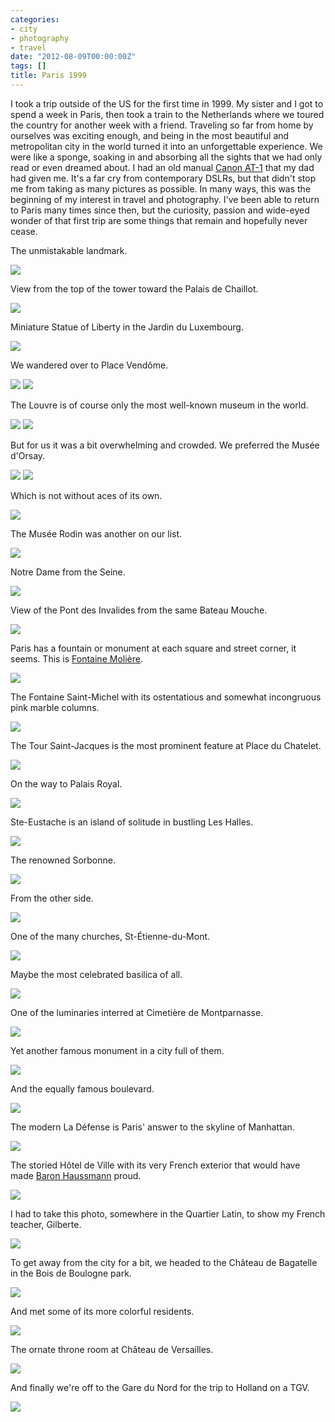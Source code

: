 ```yaml
---
categories:
- city
- photography
- travel
date: "2012-08-09T00:00:00Z"
tags: []
title: Paris 1999
---
```

I took a trip outside of the US for the first time in 1999.  My sister and I got to spend a week in Paris, then took a train to the Netherlands where we toured the country for another week with a friend.  Traveling so far from home by ourselves was exciting enough, and being in the most beautiful and metropolitan city in the world turned it into an unforgettable experience.  We were like a sponge, soaking in and absorbing all the sights that we had only read or even dreamed about.  I had an old manual [Canon AT-1](http://en.wikipedia.org/wiki/Canon_AT-1) that my dad had given me.  It's a far cry from contemporary DSLRs, but that didn't stop me from taking as many pictures as possible.  In many ways, this was the beginning of my interest in travel and photography.  I've been able to return to Paris many times since then, but the curiosity, passion and wide-eyed wonder of that first trip are some things that remain and hopefully never cease.

The unmistakable landmark.

<img src='http://yentran.isamonkey.org/gallery/paris-1999/paristoureiffel99-06-09.jpg' />

View from the top of the tower toward the Palais de Chaillot.

<img src='http://yentran.isamonkey.org/gallery/paris-1999/parisvuedelatour99-06-09.jpg' />

Miniature Statue of Liberty in the Jardin du Luxembourg.

<img src='http://yentran.isamonkey.org/gallery/paris-1999/parisstatuedeliberte99-06-10.jpg' />

We wandered over to Place Vendôme.

<img src='http://yentran.isamonkey.org/gallery/paris-1999/parisplacevendomecolumn99-06-14.jpg' />

<img src='http://yentran.isamonkey.org/gallery/paris-1999/parisritz99-06-15.jpg' />

The Louvre is of course only the most well-known museum in the world.

<img src='http://yentran.isamonkey.org/gallery/paris-1999/parislouvrereclining99-06-12.jpg' />
<img src='http://yentran.isamonkey.org/gallery/paris-1999/parislouvrecourtyard99-06-12.jpg' />

But for us it was a bit overwhelming and crowded.  We preferred the Musée d'Orsay.

<img src='http://yentran.isamonkey.org/gallery/paris-1999/parismuseedorsaylobby99-06-11.jpg' />
<img src='http://yentran.isamonkey.org/gallery/paris-1999/parismuseedorsayclock99-06-11.jpg' />

Which is not without aces of its own.

<img src='http://yentran.isamonkey.org/gallery/paris-1999/parismuseedorsaywhistlersmother99-06-12.jpg' />

The Musée Rodin was another on our list.

<img src='http://yentran.isamonkey.org/gallery/paris-1999/parismuseerodintroishommes99-06-12.jpg' />

Notre Dame from the Seine.

<img src='http://yentran.isamonkey.org/gallery/paris-1999/parisnotredamefrombateaumouche99-06-15.jpg' />

View of the Pont des Invalides from the same Bateau Mouche.

<img src='http://yentran.isamonkey.org/gallery/paris-1999/parisbridge99-06-14.jpg' />

Paris has a fountain or monument at each square and street corner, it seems.  This is [Fontaine Molière](http://en.wikipedia.org/wiki/Fontaine_Moli%C3%A8re).

<img src='http://yentran.isamonkey.org/gallery/paris-1999/parisfoutainemoliere99-06-15.jpg' />

The Fontaine Saint-Michel with its ostentatious and somewhat incongruous pink marble columns.

<img src='http://yentran.isamonkey.org/gallery/paris-1999/parisbatiment99-06-10.jpg' />

The Tour Saint-Jacques is the most prominent feature at Place du Chatelet.

<img src='http://yentran.isamonkey.org/gallery/paris-1999/parischatelet99-06-13.jpg' />

On the way to Palais Royal.

<img src='http://yentran.isamonkey.org/gallery/paris-1999/parisfontainenearpalaisroyal.jpg' />

Ste-Eustache is an island of solitude in bustling Les Halles.

<img src='http://yentran.isamonkey.org/gallery/paris-1999/pariseglisesteustacheentrance99-06-10.jpg' />

The renowned Sorbonne.

<img src='http://yentran.isamonkey.org/gallery/paris-1999/parisnearsorbonne990-60-15.jpg' />

From the other side.

<img src='http://yentran.isamonkey.org/gallery/paris-1999/parissorbonnecourtyard99-06-10.jpg' />

One of the many churches, St-Étienne-du-Mont.

<img src='http://yentran.isamonkey.org/gallery/paris-1999/parisbaroquechurchnearpantheonfacade99-06-12.jpg' />

Maybe the most celebrated basilica of all.

<img src='http://yentran.isamonkey.org/gallery/paris-1999/parisbasiliquesacrecoeur99-06.jpg' />

One of the luminaries interred at Cimetière de Montparnasse.

<img src='http://yentran.isamonkey.org/gallery/paris-1999/pariscimetieremontparnasse99-06-14.jpg' />

Yet another famous monument in a city full of them.

<img src='http://yentran.isamonkey.org/gallery/paris-1999/parislarcdetriomphe99-06-13.jpg' />

And the equally famous boulevard.

<img src='http://yentran.isamonkey.org/gallery/paris-1999/parischampselysees99-06-13.jpg' />

The modern La Défense is Paris' answer to the skyline of Manhattan.

<img src='http://yentran.isamonkey.org/gallery/paris-1999/parisladefensebigthumb99-06-13.jpg' />

The storied Hôtel de Ville with its very French exterior that would have made [Baron Haussmann](http://en.wikipedia.org/wiki/Haussmann%27s_renovation_of_Paris) proud.

<img src='http://yentran.isamonkey.org/gallery/paris-1999/parisplacedauphine99-06-10.jpg' />

I had to take this photo, somewhere in the Quartier Latin, to show my French teacher, Gilberte.

<img src='http://yentran.isamonkey.org/gallery/paris-1999/parisgaleriefurstenberg99-06-15.jpg' />

To get away from the city for a bit, we headed to the Château de Bagatelle in the Bois de Boulogne park.

<img src='http://yentran.isamonkey.org/gallery/paris-1999/parisparcdebagatellemansion99-06-09.jpg' />

And met some of its more colorful residents.

<img src='http://yentran.isamonkey.org/gallery/paris-1999/parisparcdebagatellepeacock99-06-09.jpg' />

The ornate throne room at Château de Versailles.

<img src='http://yentran.isamonkey.org/gallery/paris-1999/versaillesthroneroom99-06-11.jpg' />

And finally we're off to the Gare du Nord for the trip to Holland on a TGV.

<img src='http://yentran.isamonkey.org/gallery/paris-1999/parisgaredunord99-06-16.jpg' />
